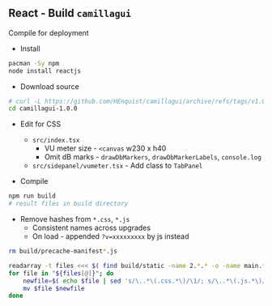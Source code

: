 React - Build `camillagui`
---

Compile for deployment

- Install
```sh
pacman -Sy npm
node install reactjs
```

- Download source
```sh
# curl -L https://github.com/HEnquist/camillagui/archive/refs/tags/v1.0.0.tar.gz | bsdtar xf -
cd camillagui-1.0.0
```

- Edit for CSS
	- `src/index.tsx`
		- VU meter size - `<canvas` w230 x h40
		- Omit dB marks - `drawDbMarkers`, `drawDbMarkerLabels`, `console.log`
	- `src/sidepanel/vumeter.tsx` - Add class to `TabPanel`

- Compile
```sh
npm run build
# result files in build directory
```

- Remove hashes from `*.css`, `*.js`
	- Consistent names across upgrades
	- On load - appended `?v=xxxxxxxxx` by js instead
```sh
rm build/precache-manifest*.js

readarray -t files <<< $( find build/static -name 2.*.* -o -name main.*.* )
for file in "${files[@]}"; do
	newfile=$( echo $file | sed 's/\..*\(.css.*\)/\1/; s/\..*\(.js.*\)/\1/' )
	mv $file $newfile
done
```
